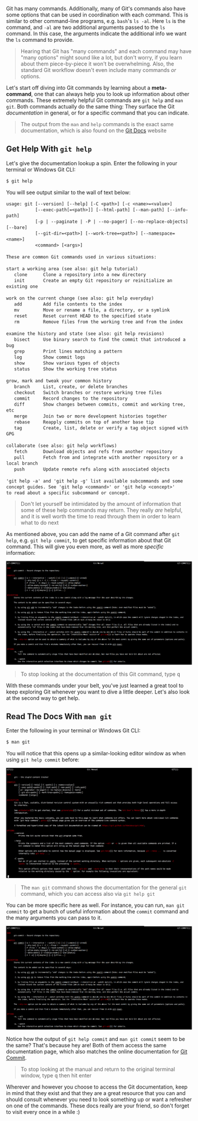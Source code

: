 Git has many commands. Additionally, many of Git's commands also have some options that can be used in coordination with each command. This is similar to other command-line programs, e.g. `bash`'s `ls -al`. Here `ls` is the command, and `-al` are two additional arguments passed to the `ls` command. In this case, the arguments indicate the additional info we want the `ls` command to provide.

>Hearing that Git has "many commands" and each command may have "many options" might sound like a lot, but don't worry, if you learn about them piece-by-piece it won't be overwhelming. Also, the standard Git workflow doesn't even include many commands _or_ options.

Let's start off diving into Git commands by learning about a **meta-command**, one that can always help you to look up information about other commands. These extremely helpful Git commands are `git help` and `man git`. Both commands actually do the same thing: They surface the Git _documentation_ in general, or for a specific command that you can indicate.

>The output from the <code>man</code> and <code>help</code> commands is the exact same documentation, which is also found on the <a href='https://git-scm.com/docs/' target='_blank'>Git Docs</a> website

## Get Help With `git help`

Let's give the documentation lookup a spin. Enter the following in your terminal or Windows Git CLI:

```bash
$ git help
```

You will see output similar to the wall of text below:

```text
usage: git [--version] [--help] [-C <path>] [-c <name>=<value>]
           [--exec-path[=<path>]] [--html-path] [--man-path] [--info-path]
           [-p | --paginate | -P | --no-pager] [--no-replace-objects] [--bare]
           [--git-dir=<path>] [--work-tree=<path>] [--namespace=<name>]
           <command> [<args>]

These are common Git commands used in various situations:

start a working area (see also: git help tutorial)
   clone      Clone a repository into a new directory
   init       Create an empty Git repository or reinitialize an existing one

work on the current change (see also: git help everyday)
   add        Add file contents to the index
   mv         Move or rename a file, a directory, or a symlink
   reset      Reset current HEAD to the specified state
   rm         Remove files from the working tree and from the index

examine the history and state (see also: git help revisions)
   bisect     Use binary search to find the commit that introduced a bug
   grep       Print lines matching a pattern
   log        Show commit logs
   show       Show various types of objects
   status     Show the working tree status

grow, mark and tweak your common history
   branch     List, create, or delete branches
   checkout   Switch branches or restore working tree files
   commit     Record changes to the repository
   diff       Show changes between commits, commit and working tree, etc
   merge      Join two or more development histories together
   rebase     Reapply commits on top of another base tip
   tag        Create, list, delete or verify a tag object signed with GPG

collaborate (see also: git help workflows)
   fetch      Download objects and refs from another repository
   pull       Fetch from and integrate with another repository or a local branch
   push       Update remote refs along with associated objects

'git help -a' and 'git help -g' list available subcommands and some
concept guides. See 'git help <command>' or 'git help <concept>'
to read about a specific subcommand or concept.
```

>Don't let yourself be intimidated by the amount of information that some of these help commands may return. They really <em>are</em> helpful, and it is well worth the time to read through them in order to learn what to do next

As mentioned above, you can add the name of a Git command after `git help`, e.g. `git help commit`, to get specific information about that Git command. This will give you even more, as well as more _specific_ information:

<img alt="Git Help Commit" class="img-responsive cn_image" src="https://github.com/CodingNomads/static/blob/main/git_github/imgs/git-help-commit.png?raw=true">

>To stop looking at the documentation of this Git command, type <kbd>q</kbd>

With these commands under your belt, you've just learned a great tool to keep exploring Git whenever you want to dive a little deeper. Let's also look at the second way to get help.

## Read The Docs With `man git`

Enter the following in your terminal or Windows Git CLI:

```bash
$ man git
```

You will notice that this opens up a similar-looking editor window as when using `git help commit` before:

<img alt="Man of Git" class="img-responsive cn_image" src="https://github.com/CodingNomads/static/blob/main/git_github/imgs/man-git-ryan.png?raw=true">

>The <code>man git</code> command shows the documentation for the general <code>git</code> command, which you can access also via <code>git help git</code>

You can be more specific here as well. For instance, you can run, `man git commit` to get a bunch of useful information about the `commit` command and the many arguments you can pass to it. 

<img alt="Git Commit Help Text" class="img-responsive cn_image" src="https://github.com/CodingNomads/static/blob/main/git_github/imgs/git-help-commit.png?raw=true">

Notice how the output of `git help commit` and `man git commit` seem to be the same? That's because hey are! Both of them access the same documentation page, which also matches the online documentation for <a href='https://git-scm.com/docs/git-commit' target='_blank'>Git Commit</a>.

>To stop looking at the manual and return to the original terminal window, type <kbd>q</kbd> then hit enter

Wherever and however you choose to access the Git documentation, keep in mind that they exist and that they are a great resource that you can and should consult whenever you need to look something up or want a refresher on one of the commands. These docs really are your friend, so don't forget to visit every once in a while :)
